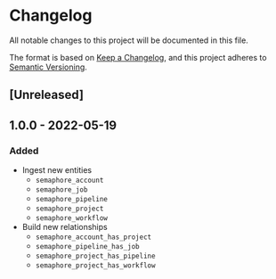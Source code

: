 # Changelog

All notable changes to this project will be documented in this file.

The format is based on [Keep a Changelog](https://keepachangelog.com/en/1.0.0/),
and this project adheres to
[Semantic Versioning](https://semver.org/spec/v2.0.0.html).

## [Unreleased]

## 1.0.0 - 2022-05-19

### Added

- Ingest new entities
  - `semaphore_account`
  - `semaphore_job`
  - `semaphore_pipeline`
  - `semaphore_project`
  - `semaphore_workflow`
- Build new relationships
  - `semaphore_account_has_project`
  - `semaphore_pipeline_has_job`
  - `semaphore_project_has_pipeline`
  - `semaphore_project_has_workflow`
